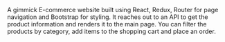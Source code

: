 A gimmick E-commerce website built using React, Redux, Router for page navigation and Bootstrap for styling. It reaches out to an API to get the product information and renders it to the main page. You can filter the products by category, add items to the shopping cart and place an order.
